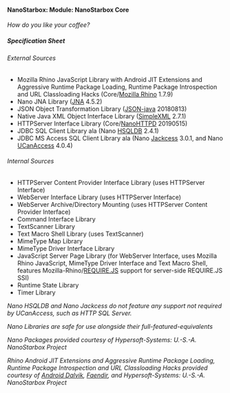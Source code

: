 #### NanoStarbox: Module: NanoStarbox Core

*How do you like your coffee?*

##### Specification Sheet

###### External Sources
* Mozilla Rhino JavaScript Library with Android JIT Extensions and 
Aggressive Runtime Package Loading, Runtime Package Introspection and URL Classloading Hacks (Core/[Mozilla Rhino](https://github.com/mozilla/rhino) 1.7.9)
* Nano JNA Library ([JNA](https://github.com/java-native-access/jna) 4.5.2)
* JSON Object Transformation Library ([JSON-java](https://github.com/stleary/JSON-java) 20180813)
* Native Java XML Object Interface Library ([SimpleXML](http://simple.sourceforge.net/) 2.7.1)
* HTTPServer Interface Library (Core/[NanoHTTPD](https://github.com/NanoHttpd/nanohttpd) 20190515)
* JDBC SQL Client Library ala (Nano [HSQLDB](http://hsqldb.org/) 2.4.1)
* JDBC MS Access SQL Client Library ala (Nano [Jackcess](https://jackcess.sourceforge.io/) 3.0.1, and Nano [UCanAccess](http://ucanaccess.sourceforge.net/site.html#home) 4.0.4)

###### Internal Sources
* HTTPServer Content Provider Interface Library (uses HTTPServer Interface)
* WebServer Interface Library (uses HTTPServer Interface)
* WebServer Archive/Directory Mounting (uses HTTPServer Content Provider Interface)
* Command Interface Library
* TextScanner Library
* Text Macro Shell Library (uses TextScanner)
* MimeType Map Library
* MimeType Driver Interface Library
* JavaScript Server Page Library (for WebServer Interface, uses Mozilla Rhino JavaScript, MimeType Driver Interface and Text Macro Shell, features Mozilla-Rhino/[REQUIRE.JS](https://requirejs.org/) support for server-side REQUIRE.JS SSI)
* Runtime State Library
* Timer Library

*Nano HSQLDB and Nano Jackcess do not feature any support not required by UCanAccess, such as HTTP SQL Server.*

*Nano Libraries are safe for use alongside their full-featured-equivalents*

*Nano Packages provided courtesy of Hypersoft-Systems: U.-S.-A. NanoStarbox Project*

*Rhino Android JIT Extensions and Aggressive Runtime Package Loading, Runtime Package Introspection and URL Classloading Hacks provided courtesy of [Android Dalvik](https://source.android.com/devices/tech/dalvik), [Faendir](https://www.faendir.com/wordpress/), and Hypersoft-Systems: U.-S.-A. NanoStarbox Project*
